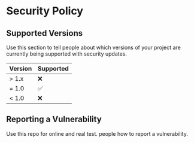 # Security Policy

## Supported Versions

Use this section to tell people about which versions of your project are
currently being supported with security updates.

| Version | Supported          |
| ------- | ------------------ |
| > 1.x   | :x:                |
| = 1.0   | :white_check_mark: |
| < 1.0   | :x:                |

## Reporting a Vulnerability

Use this repo for online and real test. people how to report a vulnerability.


